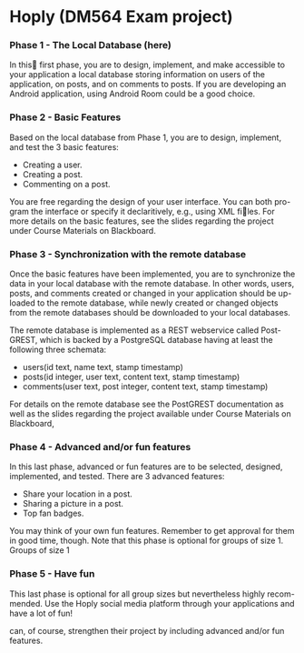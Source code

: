 # Hoply (DM564 Exam project)

### Phase 1 - The Local Database (here)
In this first phase, you are to design, implement, and make accessible to your
application a local database storing information on users of the application,
on posts, and on comments to posts. If you are developing an Android
application, using Android Room could be a good choice.

### Phase 2 - Basic Features
Based on the local database from Phase 1, you are to design, implement, and
test the 3 basic features:
 - Creating a user.  
 - Creating a post.  
 - Commenting on a post.  

You are free regarding the design of your user interface. You can both pro-
gram the interface or specify it declaritively, e.g., using XML files.
For more details on the basic features, see the slides regarding the project
under Course Materials on Blackboard.

### Phase 3 - Synchronization with the remote database
Once the basic features have been implemented, you are to synchronize the
data in your local database with the remote database. In other words, users,
posts, and comments created or changed in your application should be up-
loaded to the remote database, while newly created or changed objects from
the remote databases should be downloaded to your local databases.  

The remote database is implemented as a REST webservice called Post-
GREST, which is backed by a PostgreSQL database having at least the
following three schemata:
 - users(id text, name text, stamp timestamp)
 - posts(id integer, user text, content text, stamp timestamp)
 - comments(user text, post integer, content text, stamp timestamp)

For details on the remote database see the PostGREST documentation
as well as the slides regarding the project available under Course Materials
on Blackboard,

### Phase 4 - Advanced and/or fun features
In this last phase, advanced or fun features are to be selected, designed,
implemented, and tested. There are 3 advanced features:
 - Share your location in a post.
 - Sharing a picture in a post.
 - Top fan badges.

You may think of your own fun features. Remember to get approval for
them in good time, though.
Note that this phase is optional for groups of size 1. Groups of size 1

### Phase 5 - Have fun
This last phase is optional for all group sizes but nevertheless highly recom-
mended. Use the Hoply social media platform through your applications and
have a lot of fun!















can, of course, strengthen their project by including advanced and/or fun
features.
